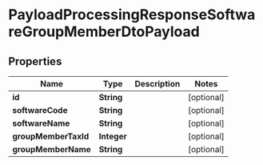 

# PayloadProcessingResponseSoftwareGroupMemberDtoPayload


## Properties

| Name | Type | Description | Notes |
|------------ | ------------- | ------------- | -------------|
|**id** | **String** |  |  [optional] |
|**softwareCode** | **String** |  |  [optional] |
|**softwareName** | **String** |  |  [optional] |
|**groupMemberTaxId** | **Integer** |  |  [optional] |
|**groupMemberName** | **String** |  |  [optional] |



